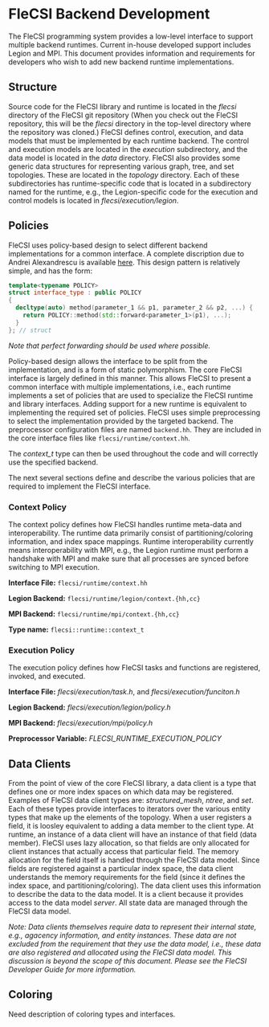 # FleCSI Backend Development

The FleCSI programming system provides a low-level interface to support
multiple backend runtimes. Current in-house developed support includes
Legion and MPI. This document provides information and requirements for
developers who wish to add new backend runtime implementations.

## Structure

Source code for the FleCSI library and runtime is located in the
*flecsi* directory of the FleCSI git repository (When you check out the
FleCSI repository, this will be the *flecsi* directory in the top-level
directory where the repository was cloned.) FleCSI defines control,
execution, and data models that must be implemented by each runtime
backend. The control and execution models are located in the *execution*
subdirectory, and the data model is located in the *data* directory.
FleCSI also provides some generic data structures for representing
various graph, tree, and set topologies. These are located in the
*topology* directory. Each of these subdirectories has runtime-specific
code that is located in a subdirectory named for the runtime, e.g., the
Legion-specific code for the execution and control models is located in
*flecsi/execution/legion*.

## Policies

FleCSI uses policy-based design to select different backend
implementations for a common interface. A complete discription due to
Andrei Alexandrescu is available
[here](https://www.amazon.com/Modern-Design-Generic-Programming-Patterns/dp/0201704315/ref=sr_1_1?ie=UTF8&qid=1519158334&sr=8-1&keywords=alexandrescu+c%2B%2B).
This design pattern is relatively simple, and has the form:

```cpp
template<typename POLICY>
struct interface_type : public POLICY
{
  decltype(auto) method(parameter_1 && p1, parameter_2 && p2, ...) {
    return POLICY::method(std::forward<parameter_1>(p1), ...);
  }
}; // struct
```

*Note that perfect forwarding should be used where possible.*

Policy-based design allows the interface to be split from the
implementation, and is a form of static polymorphism. The core FleCSI
interface is largely defined in this manner. This allows FleCSI to
present a common interface with multiple implementations, i.e., each
runtime implements a set of policies that are used to specialize the
FleCSI runtime and library interfaces. Adding support for a new runtime
is equivalent to implementing the required set of policies. FleCSI uses
simple preprocessing to select the implementation provided by the
targeted backend.  The preprocessor configuration files are named
`backend.hh`.  They are included in the core interface files like
`flecsi/runtime/context.hh`.

The *context_t* type can then be used throughout the code and will
correctly use the specified backend.

The next several sections define and describe the various policies that
are required to implement the FleCSI interface.

### Context Policy

The context policy defines how FleCSI handles runtime meta-data and
interoperability. The runtime data primarily consist of
partitioning/coloring information, and index space mappings.
Runtime interoperability currently means interoperability with MPI,
e.g., the Legion runtime must perform a handshake with MPI and make sure
that all processes are synced before switching to MPI execution.

**Interface File:** `flecsi/runtime/context.hh`

**Legion Backend:** `flecsi/runtime/legion/context.{hh,cc}`

**MPI Backend:** `flecsi/runtime/mpi/context.{hh,cc}`

**Type name:** `flecsi::runtime::context_t`

### Execution Policy

The execution policy defines how FleCSI tasks and functions are
registered, invoked, and executed.

**Interface File:** *flecsi/execution/task.h*, and
*flecsi/execution/funciton.h*

**Legion Backend:** *flecsi/execution/legion/policy.h*

**MPI Backend:** *flecsi/execution/mpi/policy.h*

**Preprocessor Variable:** *FLECSI_RUNTIME_EXECUTION_POLICY*

## Data Clients

From the point of view of the core FleCSI library, a data client is a
type that defines one or more index spaces on which data may be
registered. Examples of FleCSI data client types are: *structured_mesh*,
*ntree*, and *set*. Each of these types provide
interfaces to iterators over the various entity types that make up the
elements of the topology. When a user registers a field, it is loosley
equivalent to adding a data member to the client type. At runtime, an
instance of a data client will have an instance of that field (data
member). FleCSI uses lazy allocation, so that fields are only allocated
for client instances that actually access that particular field. The
memory allocation for the field itself is handled through the FleCSI
data model. Since fields are registered against a particular index
space, the data client understands the memory requirements for the field
(since it defines the index space, and partitioning/coloring). The data
client uses this information to describe the data to the data model. It
is a client because it provides access to the data model *server*. All
state data are managed through the FleCSI data model.

*Note: Data clients themselves require data to represent their internal
state, e.g., agacency information, and entity instances. These data are
not excluded from the requirement that they use the data model, i.e.,
these data are also registered and allocated using the FleCSI data
model. This discussion is beyond the scope of this document. Please see
the FleCSI Developer Guide for more information.*

## Coloring

Need description of coloring types and interfaces.

<!-- Need explanation of translation unit requirements. -->

<!-- vim: set tabstop=2 shiftwidth=2 expandtab fo=cqt tw=72 : -->
